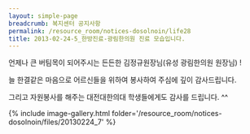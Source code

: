 ```yaml
--- 
layout: simple-page 
breadcrumb: 복지센터 공지사항 
permalink: /resource_room/notices-dosolnoin/life28
title: 2013-02-24-5_한방진료-광림한의원 진료 모습입니다.
--- 
```




언제나 큰 버팀목이 되어주시는 든든한 김정규원장님(유성 광림한의원 원장님) !

늘 한결같은 마음으로 어르신들을 위하여 봉사하여 주심에 깊이 감사드립니다.

그리고 자원봉사를 해주는 대전대한의대 학생들에게도 감사를 드립니다. ^^ 




{% include image-gallery.html folder='/resource_room/notices-dosolnoin/files/20130224_7' %}